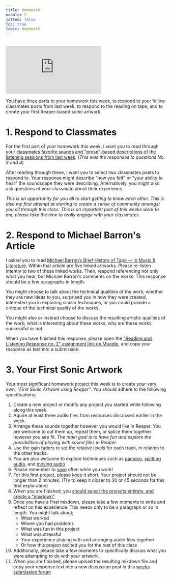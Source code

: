 ```yaml
---
title: Homework
module: 2
jotted: false
toc: true
topic: Homework
---
```



<br />

<div class="embed-responsive embed-responsive-16by9"><iframe class="embed-responsive-item" src="https://www.youtube.com/embed/jE8BpVQqJvQ" frameborder="0" allow="accelerometer; autoplay; encrypted-media; gyroscope; picture-in-picture" allowfullscreen></iframe></div>


You have three parts to your homework this week, to respond to your fellow classmates posts from last week, to respond to the reading on tape, and to create your first Reaper-based sonic artwork.

# 1. Respond to Classmates

For the first part of your homework this week, I want you to read through your [classmates favorite sounds and "prose"-based descriptions of the listening sessions from last week](https://moodle.umt.edu/mod/hsuforum/view.php?id=1951690). (_This was the responses to questions No. 3 and 4_)

After reading through these, I want you to select two classmates posts to respond to. Your response might describe "how you felt" or "your ability to hear" the soundscape they were describing. Alternatively, you might also ask questions of your classmate about their experience.

_This is an opportunity for you all to start getting to know each other. This is also my first attempt at starting to create a sense of community amongst you all through this class. This is an important part of this weeks work to me, please take the time to really engage with your classmates._

# 2. Respond to Michael Barron's Article

I asked you to read [Michael Barron’s Brief History of Tape — in Music & Literature](https://www.musicandliterature.org/features/2015/3/28/a-brief-history-of-tape). Within that article are five linked artworks. Please re-listen intently to two of these linked works. Then, respond referencing not only what you hear, but Michael Barron's comments on the works. This response should be a few paragraphs in length.

You might choose to talk about the technical qualities of the work; whether they are new ideas to you, surprised you in how they were created, interested you in exploring similar techniques, or you could provide a critique of the technical quality of the works.

You might also or instead choose to discuss the resulting artistic qualities of the work; what is interesting about these works, why are these works successful or not.

When you have finished this response, please open the ["Reading and Listening Response no. 2" assignment link on Moodle](https://moodle.umt.edu/mod/assign/view.php?id=2134609), and copy your response as text into a submission.

# 3. Your First Sonic Artwork

Your most significant homework project this week is to create your very own, _"First Sonic Artwork using Reaper"_. You should adhere to the following specifications;

1. Create a new project or modify any project you started while following along this week.
2. Aquire at least three audio files from resources discussed earlier in the week.
3. Arrange these sounds together however you would like in Reaper. You are welcome to cut them up, repeat them, or splice them together however you see fit. _The main goal is to have fun and explore the possibilities of playing with sound files in Reaper._
4. Use the [gain faders]({{site.baseurl}}/modules/week-2/reaper-tutorial/#gain-level) to set the relative levels for each track, in relation to the other tracks.
5. You are also welcome to explore techniques such as [panning]({{site.baseurl}}/modules/week-2/reaper-tutorial/#pan-position), [splitting audio]({{site.baseurl}}/modules/week-2/basic-editing/#split), and [moving audio]({{site.baseurl}}/modules/week-2/basic-editing/#move-an-audio-section)
6. Please remember to [save]({{site.baseurl}}/modules/week-2/saving/) often while you work!
6. For this first project, please keep it short. Your project should not be longer than 2 minutes. (Try to keep it closer to 30 or 45 seconds for this first exploration)
7. When you are finished, you [should select the projects entirety, and create a "mixdown"]({{site.baseurl}}/modules/week-2/rendering/)
8. Once you have a final mixdown, please take a few moments to write and reflect on this experience. This needs only to be a paragraph or so in length. You might talk about;
   - What worked
   - Where you had problems
   - What was fun in this project
   - What was stressful
   - Your experience playing with and arranging audio files together
   - Or how this project excited you for the rest of this class
9. Additionally, please take a few moments to specifically discuss what you were attempting to do with your artwork.
10. When you are finished, please upload the resulting mixdown file and copy your response text into a new discussion post in this [weeks submission forum](https://moodle.umt.edu/mod/hsuforum/view.php?id=2134610)
